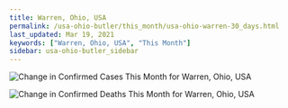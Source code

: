 ```yaml
---
title: Warren, Ohio, USA
permalink: /usa-ohio-butler/this_month/usa-ohio-warren-30_days.html
last_updated: Mar 19, 2021
keywords: ["Warren, Ohio, USA", "This Month"]
sidebar: usa-ohio-butler_sidebar
---
```


![Change in Confirmed Cases This Month for Warren, Ohio, USA](/covid_tracker/images/graphs/usa-ohio-warren-delta_confirmed-30_days_graph.png)

![Change in Confirmed Deaths This Month for Warren, Ohio, USA](/covid_tracker/images/graphs/usa-ohio-warren-delta_deaths-30_days_graph.png)
